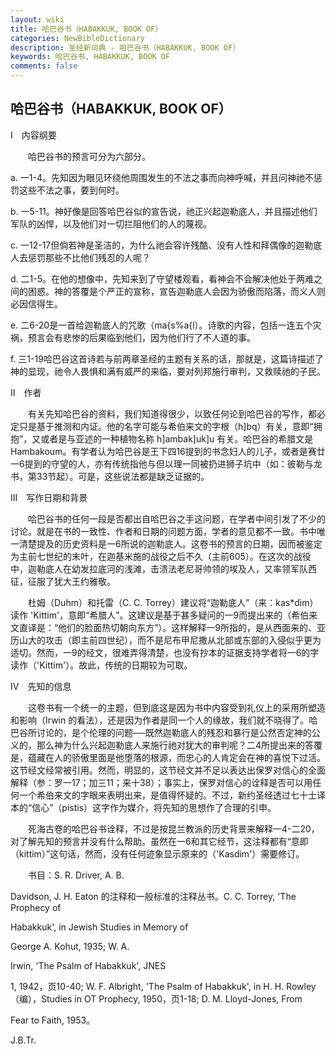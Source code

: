 ```yaml
---
layout: wiki
title: 哈巴谷书（HABAKKUK, BOOK OF）
categories: NewBibleDictionary
description: 圣经新词典 - 哈巴谷书（HABAKKUK, BOOK OF）
keywords: 哈巴谷书, HABAKKUK, BOOK OF
comments: false
---
```


## 哈巴谷书（HABAKKUK, BOOK OF）

Ⅰ　内容纲要

　　哈巴谷书的预言可分为六部分。

a. 一1-4。先知因为眼见环绕他周围发生的不法之事而向神呼喊，并且问神祂不惩罚这些不法之事，要到何时。

b. 一5-11。神好像是回答哈巴谷似的宣告说，祂正兴起迦勒底人，并且描述他们军队的凶悍，以及他们对一切拦阻他们的人的蔑视。

c. 一12-17但倘若神是圣洁的，为什么祂会容许残酷、没有人性和拜偶像的迦勒底人去惩罚那些不比他们残忍的人呢？

d. 二1-5。在他的想像中，先知来到了守望楼观看，看神会不会解决他处于两难之间的困惑。神的答覆是个严正的宣称，宣告迦勒底人会因为骄傲而陷落，而义人则必因信得生。

e. 二6-20是一首给迦勒底人的咒歌（ma{s%a{l）。诗歌的内容，包括一连五个灾祸，预言会有悲惨的后果临到他们，因为他们行了不人道的事。

f. 三1-19哈巴谷这首诗若与前两章圣经的主题有关系的话，那就是，这篇诗描述了神的显现，祂令人畏惧和满有威严的来临，要对列邦施行审判，又救赎祂的子民。

Ⅱ　作者

　　有关先知哈巴谷的资料，我们知道得很少，以致任何论到哈巴谷的写作，都必定只是基于推测和内证。他的名字可能与希伯来文的字根（h]bq）有关，意即“拥抱”，又或者是与亚述的一种植物名称 h]ambak]uk]u 有关。哈巴谷的希腊文是 Hambakoum。有学者认为哈巴谷是王下四16提到的书念妇人的儿子，或者是赛廿一6提到的守望的人，亦有传统指他与但以理一同被扔进狮子坑中（如：彼勒与龙书，第33节起）。可是，这些说法都是缺乏证据的。

Ⅲ　写作日期和背景

　　哈巴谷书的任何一段是否都出自哈巴谷之手这问题，在学者中间引发了不少的讨论。就是在书的一致性、作者和日期的问题方面，学者的意见都不一致。书中唯一清楚提及的历史资料是一6所说的迦勒底人。这卷书的预言的日期，因而被鉴定为主前七世纪的末叶，在迦基米施的战役之后不久（主前605）。在这次的战役中，迦勒底人在幼发拉底河的浅滩，击溃法老尼哥帅领的埃及人，又率领军队西征，征服了犹大王约雅敬。

　　杜姆（Duhm）和托雷（C. C. Torrey）建议将“迦勒底人”（来：kas*dim）读作 'Kittim'，意即“希腊人”。这建议是基于甚多疑问的一9而提出来的（希伯来文直译是：“他们的脸面热切朝向东方”）。这样解释一9所指的，是从西面来的、亚历山大的攻击（即主前四世纪），而不是尼布甲尼撒从北部或东部的入侵似乎更为适切。然而，一9的经文，很难弄得清楚，也没有抄本的证据支持学者将一6的字读作（'Kittim'）。故此，传统的日期较为可取。

Ⅳ　先知的信息

　　这卷书有一个统一的主题，但到底这是因为书中内容受到礼仪上的采用所塑造和影响（Irwin 的看法），还是因为作者是同一个人的缘故，我们就不晓得了。哈巴谷所讨论的，是个伦理的问题──既然迦勒底人的残忍和暴行是公然否定神的公义的，那么神为什么兴起迦勒底人来施行祂对犹大的审判呢？二4所提出来的答覆是，蕴藏在人的骄傲里面是他堕落的根源，而忠心的人肯定会在神的喜悦下过活。这节经文经常被引用。然而，明显的，这节经文并不足以表达出保罗对信心的全面解释（参：罗一17；加三11；来十38）；事实上，保罗对信心的诠释是否可以用任何一个希伯来文的字眼来表明出来，是值得怀疑的。不过，新约圣经透过七十士译本的“信心”（pistis）这字作为媒介，将先知的思想作了合理的引申。

　　死海古卷的哈巴谷书诠释，不过是按昆兰教派的历史背景来解释一4-二20，对了解先知的预言并没有什么帮助。虽然在一6和其它经节，这注释都有“意即（kittim）”这句话，然而，没有任何迹象显示原来的（'Kasdim'）需要修订。

　　书目：S. R. Driver, A. B.

Davidson, J. H. Eaton 的注释和一般标准的注释丛书。C. C. Torrey, 'The Prophecy of

Habakkuk', in Jewish Studies in Memory of

George A. Kohut, 1935; W. A.

Irwin, 'The Psalm of Habakkuk', JNES

1, 1942，页10-40; W. F. Albright, 'The Psalm of Habakkuk', in H. H. Rowley （编），Studies in OT Prophecy, 1950，页1-18; D. M. Lloyd-Jones, From

Fear to Faith, 1953。

J.B.Tr.








